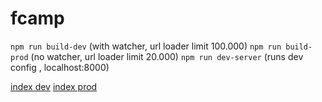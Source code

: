 # fcamp
`npm run build-dev`   (with watcher, url loader limit 100.000)
`npm run build-prod`  (no watcher, url loader limit 20.000)
`npm run dev-server`  (runs dev config , localhost:8000)

[index dev](error404as.github.io/fcamp/index-dev.html)
[index prod](error404as.github.io/fcamp/index.html)
